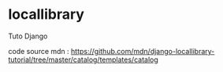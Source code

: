# locallibrary

Tuto Django

code source mdn : https://github.com/mdn/django-locallibrary-tutorial/tree/master/catalog/templates/catalog

